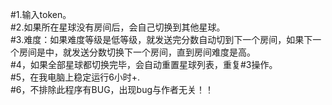 #1.输入token。<br>
#2.如果所在星球没有房间后，会自己切换到其他星球。<br>
#3.难度：如果难度等级是低等级，就发送完分数自动切到下一个房间，如果下一个房间是中，就发送分数切换下一个房间，直到房间难度是高。<br>
#4，如果全部星球都切换完毕，会自动重置星球列表，重复#3操作。<br>
#5，在我电脑上稳定运行6小时+.<br>
#6，不排除此程序有BUG，出现bug与作者无关！！<br>

